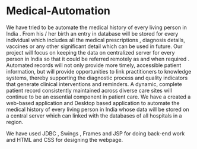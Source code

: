 # Medical-Automation
We have tried to be automate the medical history of every living person in India . From his / her birth an entry in database will be stored for every individual which includes all the medical prescriptions , diagnosis details, vaccines or any other significant detail which can be used in future. Our project will focus on keeping the data on centralized server for every person in India so that it could be referred remotely as and when required . Automated records will not only provide more timely, accessible patient information, but will provide opportunities to link practitioners to knowledge systems, thereby supporting the diagnostic process and quality indicators that generate clinical interventions and reminders. A dynamic, complete patient record consistently maintained across diverse care sites will continue to be an essential component in patient care. 
We have a created a web-based application and Desktop based application to automate the medical history of every living person in India whose data will be stored on a central server which can linked with the databases of all hospitals in a region.

 We have used JDBC , Swings , Frames and JSP for doing back-end work and HTML and CSS for designing the webpage.
